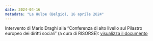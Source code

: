 ```yaml
---
date: 2024-04-16
metadata: "La Hulpe (Belgio), 16 aprile 2024"
---
```


Intervento di Mario Draghi alla “Conferenza di alto livello sul Pilastro europeo dei diritti sociali” (a cura di RISORSE): <a href="/assets/2024-04-16-draghi-conferenza.pdf" target="_blank">visualizza il documento</a>
